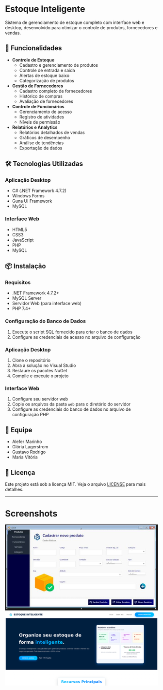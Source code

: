 # Estoque Inteligente
Sistema de gerenciamento de estoque completo com interface web e desktop, desenvolvido para otimizar o controle de produtos, fornecedores e vendas.
## 🚀 Funcionalidades
- **Controle de Estoque**
  - Cadastro e gerenciamento de produtos
  - Controle de entrada e saída
  - Alertas de estoque baixo
  - Categorização de produtos
- **Gestão de Fornecedores**
  - Cadastro completo de fornecedores
  - Histórico de compras
  - Avaliação de fornecedores
- **Controle de Funcionários**
  - Gerenciamento de acesso
  - Registro de atividades
  - Níveis de permissão
- **Relatórios e Analytics**
  - Relatórios detalhados de vendas
  - Gráficos de desempenho
  - Análise de tendências
  - Exportação de dados
## 🛠️ Tecnologias Utilizadas
### Aplicação Desktop
- C# (.NET Framework 4.7.2)
- Windows Forms
- Guna UI Framework
- MySQL
### Interface Web
- HTML5
- CSS3
- JavaScript
- PHP
- MySQL
## 📦 Instalação
### Requisitos
- .NET Framework 4.7.2+
- MySQL Server
- Servidor Web (para interface web)
- PHP 7.4+
### Configuração do Banco de Dados
1. Execute o script SQL fornecido para criar o banco de dados
2. Configure as credenciais de acesso no arquivo de configuração
### Aplicação Desktop
1. Clone o repositório
2. Abra a solução no Visual Studio
3. Restaure os pacotes NuGet
4. Compile e execute o projeto
### Interface Web
1. Configure seu servidor web
2. Copie os arquivos da pasta `web` para o diretório do servidor
3. Configure as credenciais do banco de dados no arquivo de configuração PHP
## 👥 Equipe
- Alefer Marinho
- Glória Lagerstrom
- Gustavo Rodrigo
- Maria Vitória
## 📄 Licença
Este projeto está sob a licença MIT. Veja o arquivo [LICENSE](LICENSE) para mais detalhes.

---

# Screenshots
![Aplicação](application-screenshot.jpg)
![Web](web-screenshot.png)